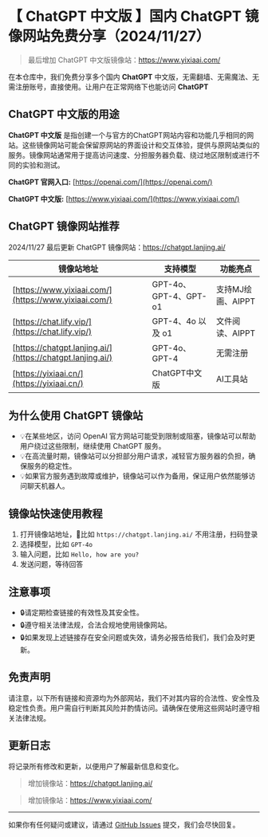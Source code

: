 # 【 ChatGPT 中文版 】国内 ChatGPT 镜像网站免费分享（2024/11/27）

>最后增加 ChatGPT 中文版镜像站：https://www.yixiaai.com/

在本仓库中，我们免费分享多个国内 **ChatGPT** 中文版，无需翻墙、无需魔法、无需注册账号，直接使用。让用户在正常网络下也能访问 **ChatGPT**

## ChatGPT 中文版的用途

**ChatGPT 中文版** 是指创建一个与官方的ChatGPT网站内容和功能几乎相同的网站。这些镜像网站可能会保留原网站的界面设计和交互体验，提供与原网站类似的服务。镜像网站通常用于提高访问速度、分担服务器负载、绕过地区限制或进行不同的实验和测试。

**ChatGPT 官网入口:** [https://openai.com/](https://openai.com/)

**ChatGPT 中文版:** [https://www.yixiaai.com/](https://www.yixiaai.com/)

## ChatGPT 镜像网站推荐

2024/11/27 最后更新 ChatGPT 镜像网站：https://chatgpt.lanjing.ai/


| 镜像站地址   | 支持模型       | 功能亮点          |
| ------------ | -------------- | ----------------- |
| [https://www.yixiaai.com/](https://www.yixiaai.com/) | GPT-4o、GPT-4、GPT-o1 | 支持MJ绘画、AIPPT |
| [https://chat.lify.vip/](https://chat.lify.vip/) | GPT-4、4o 以及 o1 | 文件阅读、AIPPT |
| [https://chatgpt.lanjing.ai/](https://chatgpt.lanjing.ai/) | GPT-4o、GPT-4 | 无需注册 |
| [https://yixiaai.cn/](https://yixiaai.cn/) | ChatGPT中文版 | AI工具站 |

## 为什么使用 ChatGPT 镜像站

- 💡在某些地区，访问 OpenAI 官方网站可能受到限制或阻塞，镜像站可以帮助用户绕过这些限制，继续使用 ChatGPT 服务。
- 💡在高流量时期，镜像站可以分担部分用户请求，减轻官方服务器的负担，确保服务的稳定性。
- 💡如果官方服务遇到故障或维护，镜像站可以作为备用，保证用户依然能够访问聊天机器人。

## 镜像站快速使用教程

1. 打开镜像站地址，🌟比如 `https://chatgpt.lanjing.ai/` 不用注册，扫码登录
2. 选择模型，比如 `GPT-4o`
3. 输入问题，比如 `Hello, how are you?`
4. 发送问题，等待回答

## 注意事项

- 🔒请定期检查链接的有效性及其安全性。
- 🔒遵守相关法律法规，合法合规地使用镜像网站。
- 🔒如果发现上述链接存在安全问题或失效，请务必报告给我们，我们会及时更新。

## 免责声明
请注意，以下所有链接和资源均为外部网站，我们不对其内容的合法性、安全性及稳定性负责。用户需自行判断其风险并酌情访问。请确保在使用这些网站时遵守相关法律法规。

## 更新日志

将记录所有修改和更新，以便用户了解最新信息和变化。
>增加镜像站：https://chatgpt.lanjing.ai/

>增加镜像站：https://www.yixiaai.com/

---

如果你有任何疑问或建议，请通过 [GitHub Issues](https://github.com) 提交，我们会尽快回复。
